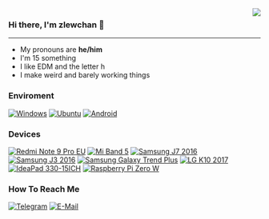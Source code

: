 <img align="right" src="https://github-readme-streak-stats.herokuapp.com/?user=zlewchan&theme=dark">

### Hi there, I'm zlewchan 👋
---
- My pronouns are **he/him**
- I'm 15 something
- I like EDM and the letter h
- I make weird and barely working things

### Enviroment
[![Windows](https://img.shields.io/badge/Windows-00BBFF?style=flat-square&logo=Windows&logoColor=FFFFFF&labelColor=00BBFF)](https://www.microsoft.com/windows10)
[![Ubuntu](https://img.shields.io/badge/Ubuntu-E95420?style=flat-square&logo=ubuntu&logoColor=FFFFFF&labelColor=E95420)](https://ubuntu.com/)
[![Android](https://img.shields.io/badge/Android-00C000?style=flat-square&logo=android&logoColor=FFFFFF&labelColor=00C000)](https://www.android.com/android-12/)

### Devices
[![Redmi Note 9 Pro EU](https://img.shields.io/badge/Redmi%20Note%209%20Pro%20EU-ff6700?style=flat-square&logo=xiaomi&logoColor=FFFFFF&labelColor=ff6700)](https://www.mi.com/global/redmi-note-9-pro/)
[![Mi Band 5](https://img.shields.io/badge/Mi%20Band%205-ff6700?style=flat-square&logo=xiaomi&logoColor=FFFFFF&labelColor=ff6700)](https://www.mi.com/global/redmi-note-9-pro/)
[![Samsung J7 2016](https://img.shields.io/badge/Samsung%20J7%202016-1428A0?style=flat-square&logo=samsung&logoColor=FFFFFF&labelColor=1428A0)](https://www.gsmarena.com/samsung_galaxy_j7_(2016)-7870.php)
[![Samsung J3 2016](https://img.shields.io/badge/Samsung%20J3%202016-1428A0?style=flat-square&logo=samsung&logoColor=FFFFFF&labelColor=1428A0)](https://www.gsmarena.com/samsung_galaxy_j7_(2016)-7870.php)
[![Samsung Galaxy Trend Plus](https://img.shields.io/badge/Samsung%20Galaxy%20Trend%20Plus-1428A0?style=flat-square&logo=samsung&logoColor=FFFFFF&labelColor=1428A0)](https://www.phonearena.com/phones/Samsung-Galaxy-Trend-Plus_id8239)
[![LG K10 2017](https://img.shields.io/badge/LG%20K10%202017-c70851?style=flat-square&logo=LG&logoColor=FFFFFF&labelColor=c70851)](https://www.gsmarena.com/lg_k10_(2017)-8491.php)
[![IdeaPad 330-15ICH](https://img.shields.io/badge/IdeaPad%20330-00BBFF?style=flat-square&logo=lenovo&logoColor=FFFFFF&labelColor=00BBFF)](https://www.lenovo.com/us/en/outletus/laptops/ideapad/ideapad-300-series/IdeaPad-330-15-Intel/p/88IP3000996)
[![Raspberry Pi Zero W](https://img.shields.io/badge/Raspberry%20Pi%20Zero%20W-a22846?style=flat-square&logo=raspberrypi&logoColor=FFFFFF&labelColor=a22846)](https://www.raspberrypi.com/products/raspberry-pi-zero-w)

### How To Reach Me
[![Telegram](https://img.shields.io/badge/Telegram-0088cc?style=flat-square&logo=telegram&logoColor=FFFFFF&labelColor=0088cc)](https://t.me/zlewchan)
[![E-Mail](https://img.shields.io/badge/Mail-505264?style=flat-square&logo=protonmail&logoColor=FFFFFF&labelColor=505264)](mailto:wiktorusyt@protonmail.ch)
